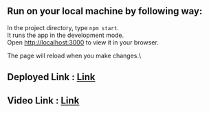 ## Run on your local machine by following way:

In the project directory, type `npm start`.\
It runs the app in the development mode.\
Open [http://localhost:3000](http://localhost:3000) to view it in your browser.

The page will reload when you make changes.\
## Deployed Link : [Link](https://frolicking-basbousa-0dd647.netlify.app/)

## Video Link : [Link](https://drive.google.com/file/d/1GITTv3-V2ZzUbtoTqdKbBn8Fq4z-URE1/view?usp=sharing)